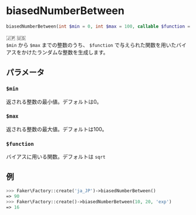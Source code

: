# biasedNumberBetween
```php
biasedNumberBetween(int $min = 0, int $max = 100, callable $function = 'sqrt') :int
```
:jp: :us:  
`$min` から `$max` までの整数のうち、 `$function` で与えられた関数を用いたバイアスをかけたランダムな整数を生成します。

## パラメータ
### `$min`
返される整数の最小値。デフォルトは0。

### `$max`
返される整数の最大値。デフォルトは100。

### `$function`
バイアスに用いる関数。デフォルトは `sqrt`

## 例
```php
>>> Faker\Factory::create('ja_JP')->biasedNumberBetween()
=> 90
>>> Faker\Factory::create()->biasedNumberBetween(10, 20, 'exp')
=> 16
```
